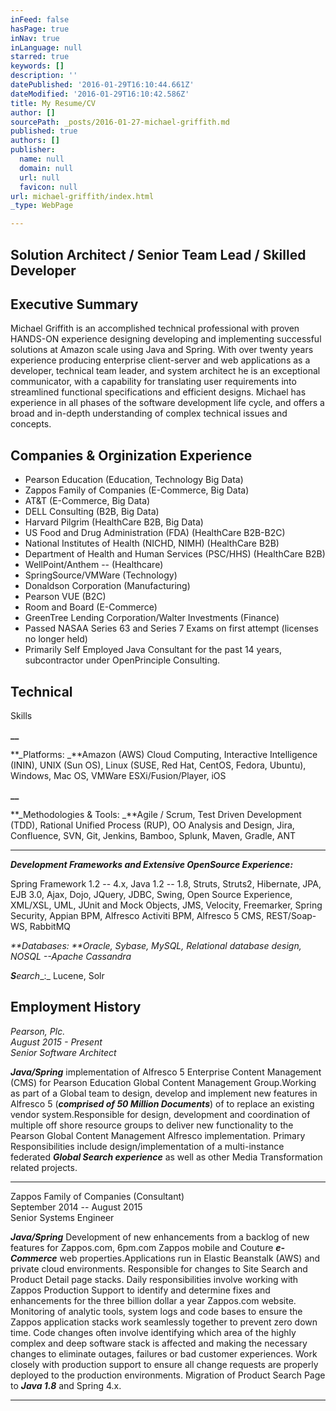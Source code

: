 ```yaml
---
inFeed: false
hasPage: true
inNav: true
inLanguage: null
starred: true
keywords: []
description: ''
datePublished: '2016-01-29T16:10:44.661Z'
dateModified: '2016-01-29T16:10:42.586Z'
title: My Resume/CV
author: []
sourcePath: _posts/2016-01-27-michael-griffith.md
published: true
authors: []
publisher:
  name: null
  domain: null
  url: null
  favicon: null
url: michael-griffith/index.html
_type: WebPage

---
```

## Solution Architect / Senior Team Lead / Skilled Developer 

## Executive Summary

Michael Griffith is an accomplished technical professional with proven HANDS-ON experience designing developing and implementing successful solutions at Amazon scale using Java and Spring. With over twenty years experience producing enterprise client-server and web applications as a developer, technical team leader, and system architect he is an exceptional communicator, with a capability for translating user requirements into streamlined functional specifications and efficient designs. Michael has experience in all phases of the software development life cycle, and offers a broad and in-depth understanding of complex technical issues and concepts.

## Companies & Orginization Experience

* Pearson Education (Education, Technology Big Data) 
* Zappos Family of Companies (E-Commerce, Big Data) 
* AT&T (E-Commerce, Big Data) 
* DELL Consulting (B2B, Big Data) 
* Harvard Pilgrim (HealthCare B2B, Big Data) 
* US Food and Drug Administration (FDA) (HealthCare B2B-B2C)
* National Institutes of Health (NICHD, NIMH) (HealthCare B2B)
* Department of Health and Human Services (PSC/HHS) (HealthCare B2B) 
* WellPoint/Anthem -- (Healthcare) 
* SpringSource/VMWare (Technology) 
* Donaldson Corporation (Manufacturing) 
* Pearson VUE (B2C) 
* Room and Board (E-Commerce) 
* GreenTree Lending Corporation/Walter Investments (Finance)
* Passed NASAA Series 63 and Series 7 Exams on first attempt (licenses no longer held) 
* Primarily Self Employed Java Consultant for the past 14 years, subcontractor under OpenPrinciple Consulting.

## Technical
Skills

**__**

**_Platforms: _**Amazon (AWS)
Cloud Computing, Interactive Intelligence (ININ), UNIX (Sun OS), Linux (SUSE,
Red Hat, CentOS, Fedora, Ubuntu), Windows, Mac OS, VMWare ESXi/Fusion/Player,
iOS

**__**

**_Methodologies & Tools: _**Agile / Scrum, Test Driven
Development (TDD), Rational Unified Process (RUP), OO Analysis and Design,
Jira, Confluence, SVN, Git, Jenkins, Bamboo, Splunk, Maven, Gradle, ANT

****

**_Development
Frameworks and Extensive OpenSource
Experience:_**

Spring Framework 1.2 -- 4.x, Java 1.2 -- 1.8, Struts, Struts2, Hibernate, JPA, EJB 3.0,
Ajax, Dojo, JQuery, JDBC, Swing, Open Source Experience, XML/XSL, UML, JUnit
and Mock Objects, JMS, Velocity, Freemarker, Spring Security, Appian BPM,
Alfresco Activiti BPM, Alfresco 5 CMS, REST/Soap-WS, RabbitMQ

_**Databases: **Oracle,
Sybase, MySQL, Relational database design, NOSQL --Apache Cassandra_

**_S_**_earch__:_ Lucene, Solr

## Employment History

_Pearson, Plc.  
August 2015 - Present  
Senior Software Architect_

**_Java/Spring_**
implementation of Alfresco 5 Enterprise Content Management (CMS) for Pearson
Education Global Content Management Group.Working as part of a Global team to design, develop and implement new
features in Alfresco 5 (**_comprised of 50 Million Documents_**)
of to replace an existing vendor system.Responsible for design, development and coordination of multiple off
shore resource groups to deliver new functionality to the Pearson Global
Content Management Alfresco implementation. Primary Responsibilities include
design/implementation of a multi-instance federated **_Global Search experience_**
as well as other Media Transformation related projects.

****

Zappos
Family of Companies (Consultant)  
September 2014 -- August 2015  
Senior Systems Engineer

**_Java/Spring_**
Development of new enhancements from a backlog of new features for Zappos.com,
6pm.com Zappos mobile and Couture **_e-Commerce_** web properties.Applications run in Elastic Beanstalk (AWS)
and private cloud environments. Responsible for changes to Site Search and
Product Detail page stacks. Daily responsibilities involve working with Zappos
Production Support to identify and determine fixes and enhancements for the
three billion dollar a year Zappos.com website. Monitoring of analytic tools,
system logs and code bases to ensure the Zappos application stacks work
seamlessly together to prevent zero down time. Code changes often involve
identifying which area of the highly complex and deep software stack is
affected and making the necessary changes to eliminate outages, failures or bad
customer experiences. Work closely with production support to ensure all change
requests are properly deployed to the production environments. Migration of
Product Search Page to **_Java 1.8_** and Spring 4.x. 

****